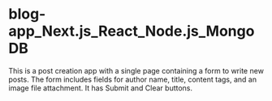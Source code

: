 # blog-app_Next.js_React_Node.js_MongoDB
This is a post creation app with a single page containing a form to write new posts. The form includes fields for author name, title, content tags, and an image file attachment. It has Submit and Clear buttons.

